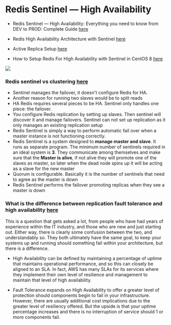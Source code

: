 # Redis Sentinel — High Availability
- Redis Sentinel — High Availability: Everything you need to know from DEV to PROD: Complete Guide [here](https://medium.com/@amila922/redis-sentinel-high-availability-everything-you-need-to-know-from-dev-to-prod-complete-guide-deb198e70ea6
)
- Redis High Availability Architecture with Sentinel [here](https://severalnines.com/database-blog/redis-high-availability-architecture-sentinel)

- Active Replica Setup [here](https://docs.keydb.dev/docs/active-rep/)

- How to Setup Redis For High Availability with Sentinel in CentOS 8 [here](https://www.tecmint.com/setup-redis-high-availability-with-sentinel-in-centos-8/)

![](/images/redis19.JPG)

### Redis sentinel vs clustering [here](https://stackoverflow.com/questions/31143072/redis-sentinel-vs-clustering)

- Sentinel manages the failover, it doesn't configure Redis for HA.
- Another reason for running two slaves would be to split reads
- HA Redis requires several pieces to be HA. Sentinel only handles one piece: the failover.
- You configure Redis replication by setting up slaves. Then sentinel will discover it and manage failovers. Sentinel can not set up replication as it only manages an existing replication setup
- Redis Sentinel is simply a way to perform automatic fail over when a master instance is not functioning correctly.
- Redis Sentinel is a system designed to **manage master and slave**. It runs as separate program. The minimum number of sentinels required in an ideal system is **3**. They communicate among themselves and make sure that the **Master is alive**, if not alive they will promote one of the slaves as master, so later when the dead node spins up it will be acting as a slave for the new master
- Quorum is configurable. Basically it is the number of sentinels that need to agree as the master is down
- Redis Sentinel performs the failover promoting replicas when they see a master is down

### What is the difference between replication fault tolerance and high availability [here](https://www.youtube.com/watch?v=miEHdzqlRsY)

This is a question that gets asked a lot, from people who have had years of experience within the IT industry, and those who are new and just starting out. Either way, there is clearly some confusion between the two, and understandably so. They both ultimately have the same goal, to keep your systems up and running should something fail within your architecture, but there is a difference.

- High Availability can be defined by maintaining a percentage of uptime that maintains operational performance, and so this can closely be aligned to an SLA.  In fact, AWS has many SLAs for its services where they implement their own level of resilience and management to maintain that level of high availability. 

- Fault Tolerance expands on High Availability to offer a greater level of protection should components begin to fail in your infrastructure. However, there are usually additional cost implications due to the greater level of resiliency offered.  But the upside is that your uptime percentage increases and there is no interruption of service should 1 or more components fail.  

